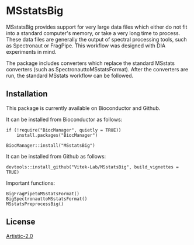 # MSstatsBig

MSstatsBig provides support for very large data files which either do not fit 
into a standard computer's memory, or take a very long time to process. These 
data files are generally the output of spectral processing tools, such as 
Spectronaut or FragPipe. This workflow was designed with DIA experiments in mind.

The package includes converters which replace the standard MSstats converters 
(such as SpectronauttoMSstatsFormat). After the converters are run, the 
standard MSstats workflow can be followed.

## Installation 

This package is currently available on Bioconductor and Github.

It can be installed from Bioconductor as follows:

```
if (!require("BiocManager", quietly = TRUE))
    install.packages("BiocManager")

BiocManager::install("MSstatsBig")
```

It can be installed from Github as follows:

```
devtools::install_github("Vitek-Lab/MSstatsBig", build_vignettes = TRUE)
```

Important functions:

```
BigFragPipetoMSstatsFormat()
BigSpectronauttoMSstatsFormat()
MSstatsPreprocessBig()
```

## License

[Artistic-2.0](https://opensource.org/licenses/Artistic-2.0)
